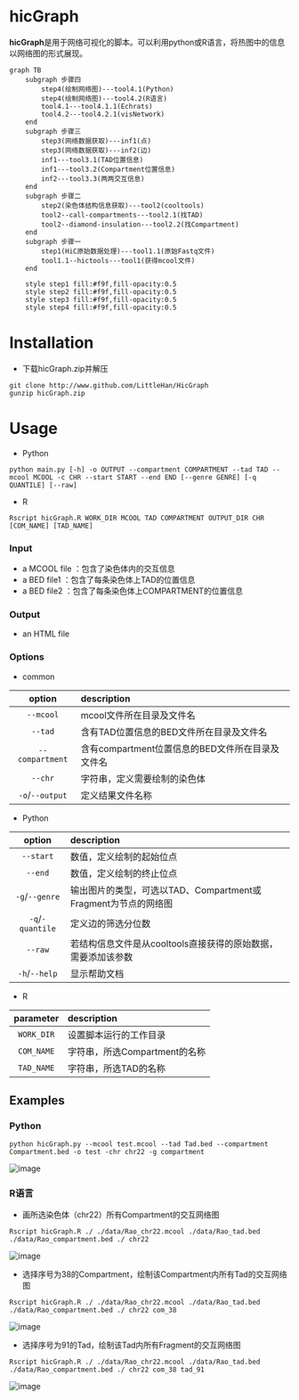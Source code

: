 # hicGraph

​        **hicGraph**是用于网络可视化的脚本。可以利用python或R语言，将热图中的信息以网络图的形式展现。

```mermaid
graph TB
	subgraph 步骤四
		step4(绘制网络图)---tool4.1(Python)
		step4(绘制网络图)---tool4.2(R语言)
		tool4.1---tool4.1.1(Echrats)
		tool4.2---tool4.2.1(visNetwork)
	end
	subgraph 步骤三
		step3(网络数据获取)---inf1(点)
		step3(网络数据获取)---inf2(边)
		inf1---tool3.1(TAD位置信息)
		inf1---tool3.2(Compartment位置信息)
		inf2---tool3.3(两两交互信息)
	end
	subgraph 步骤二	
		step2(染色体结构信息获取)---tool2(cooltools)
		tool2--call-compartments---tool2.1(找TAD)
		tool2--diamond-insulation---tool2.2(找Compartment)
	end
	subgraph 步骤一
		step1(HiC原始数据处理)---tool1.1(原始Fastq文件)
		tool1.1--hictools---tool1(获得mcool文件)
	end

	style step1 fill:#f9f,fill-opacity:0.5
	style step2 fill:#f9f,fill-opacity:0.5
	style step3 fill:#f9f,fill-opacity:0.5
	style step4 fill:#f9f,fill-opacity:0.5
```



# Installation

- 下载hicGraph.zip并解压

```shell
git clone http://www.github.com/LittleHan/HicGraph
gunzip hicGraph.zip
```



# Usage

- Python

```shell
python main.py [-h] -o OUTPUT --compartment COMPARTMENT --tad TAD --mcool MCOOL -c CHR --start START --end END [--genre GENRE] [-q QUANTILE] [--raw]
```

- R

```shell
Rscript hicGraph.R WORK_DIR MCOOL TAD COMPARTMENT OUTPUT_DIR CHR [COM_NAME] [TAD_NAME]
```

### Input

- a MCOOL file ：包含了染色体内的交互信息
- a BED file1 ：包含了每条染色体上TAD的位置信息
- a BED file2 ：包含了每条染色体上COMPARTMENT的位置信息

### Output

- an HTML file

### Options

- common

|     option      | description                                      |
| :-------------: | :----------------------------------------------- |
|    `--mcool`    | mcool文件所在目录及文件名                        |
|     `--tad`     | 含有TAD位置信息的BED文件所在目录及文件名         |
| `--compartment` | 含有compartment位置信息的BED文件所在目录及文件名 |
|     `--chr`     | 字符串，定义需要绘制的染色体                     |
| `-o`/`--output` | 定义结果文件名称                                 |

- Python

|      option      | description                                                  |
| :--------------: | :----------------------------------------------------------- |
|    `--start`     | 数值，定义绘制的起始位点                                     |
|     `--end`      | 数值，定义绘制的终止位点                                     |
|  `-g`/`--genre`  | 输出图片的类型，可选以TAD、Compartment或Fragment为节点的网络图 |
| `-q`/`-quantile` | 定义边的筛选分位数                                           |
|     `--raw`      | 若结构信息文件是从cooltools直接获得的原始数据，需要添加该参数 |
|  `-h`/`--help`   | 显示帮助文档                                                 |

- R

| parameter  | description                   |
| :--------: | :---------------------------- |
| `WORK_DIR` | 设置脚本运行的工作目录        |
| `COM_NAME` | 字符串，所选Compartment的名称 |
| `TAD_NAME` | 字符串，所选TAD的名称         |



## Examples

### Python

```shell
python hicGraph.py --mcool test.mcool --tad Tad.bed --compartment Compartment.bed -o test -chr chr22 -g compartment
```

![image](https://github.com/LittleHan/HicGraph/test/result/Python-plot1.png)

### R语言

- 画所选染色体（chr22）所有Compartment的交互网络图

```shell
Rscript hicGraph.R ./ ./data/Rao_chr22.mcool ./data/Rao_tad.bed ./data/Rao_compartment.bed ./ chr22
```

![image](https://github.com/LittleHan/HicGraph/test/result/R-plot1.png)

- 选择序号为38的Compartment，绘制该Compartment内所有Tad的交互网络图

```shell
Rscript hicGraph.R ./ ./data/Rao_chr22.mcool ./data/Rao_tad.bed ./data/Rao_compartment.bed ./ chr22 com_38
```

![image](https://github.com/LittleHan/HicGraph/test/result/R-plot2.png)

- 选择序号为91的Tad，绘制该Tad内所有Fragment的交互网络图

``` shell
Rscript hicGraph.R ./ ./data/Rao_chr22.mcool ./data/Rao_tad.bed ./data/Rao_compartment.bed ./ chr22 com_38 tad_91
```

![image](https://github.com/LittleHan/HicGraph/test/result/R-plot3.png)

